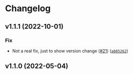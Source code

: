 # Changelog

<!--next-version-placeholder-->

## v1.1.1 (2022-10-01)
### Fix
* Not a real fix, just to show version change ([#21](https://github.com/Criyl/SimpleWebServer/issues/21)) ([`a885262`](https://github.com/Criyl/SimpleWebServer/commit/a8852627319bed6aae74247b0ca2c1c9245166a0))

## v1.1.0 (2022-05-04)

